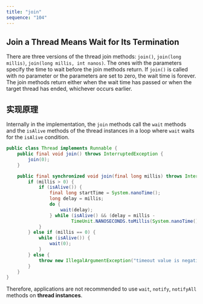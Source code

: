 ```yaml
---
title: "join"
sequence: "104"
---
```


## Join a Thread Means Wait for Its Termination

There are three versions of the thread join methods: `join()`, `join(long millis)`, `join(long millis, int nanos)`.
The ones with the parameters specify the time to wait before the join methods return.
If `join()` is called with no parameter or the parameters are set to zero, the wait time is forever.
The join methods return either when the wait time has passed or when the target thread has ended,
whichever occurs earlier.

## 实现原理

Internally in the implementation,
the `join` methods call the `wait` methods and the `isAlive` methods of the thread instances in a loop
where `wait` waits for the `isAlive` condition.

```java
public class Thread implements Runnable {
    public final void join() throws InterruptedException {
        join(0);
    }

    public final synchronized void join(final long millis) throws InterruptedException {
        if (millis > 0) {
            if (isAlive()) {
                final long startTime = System.nanoTime();
                long delay = millis;
                do {
                    wait(delay);
                } while (isAlive() && (delay = millis -
                        TimeUnit.NANOSECONDS.toMillis(System.nanoTime() - startTime)) > 0);
            }
        } else if (millis == 0) {
            while (isAlive()) {
                wait(0);
            }
        } else {
            throw new IllegalArgumentException("timeout value is negative");
        }
    }
}
```

Therefore, applications are not recommended to use `wait`, `notify`, `notifyAll` methods on **thread instances**.
